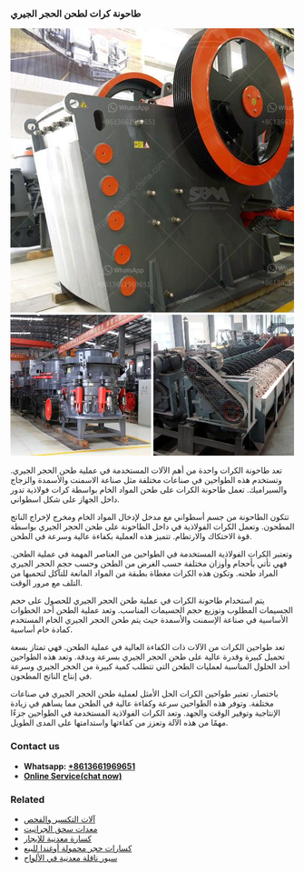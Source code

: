 <h3>طاحونة كرات لطحن الحجر الجيري</h3><img src='1701852449.jpg' alt=''><p>تعد طاحونة الكرات واحدة من أهم الآلات المستخدمة في عملية طحن الحجر الجيري. وتستخدم هذه الطواحين في صناعات مختلفة مثل صناعة الاسمنت والأسمدة والزجاج والسيراميك. تعمل طاحونة الكرات على طحن المواد الخام بواسطة كرات فولاذية تدور داخل الجهاز على شكل اسطواني.</p><p>تتكون الطاحونة من جسم أسطواني مع مدخل لإدخال المواد الخام ومخرج لإخراج الناتج المطحون. وتعمل الكرات الفولاذية في داخل الطاحونة على طحن الحجر الجيري بواسطة قوة الاحتكاك والارتطام. تتميز هذه العملية بكفاءة عالية وسرعة في الطحن.</p><p>وتعتبر الكرات الفولاذية المستخدمة في الطواحين من العناصر المهمة في عملية الطحن. فهي تأتي بأحجام وأوزان مختلفة حسب الغرض من الطحن وحسب حجم الحجر الجيري المراد طحنه. وتكون هذه الكرات مغطاة بطبقة من المواد المانعة للتآكل لتحميها من التلف مع مرور الوقت.</p><p>يتم استخدام طاحونة الكرات في عملية طحن الحجر الجيري للحصول على حجم الجسيمات المطلوب وتوزيع حجم الجسيمات المناسب. وتعد عملية الطحن أحد الخطوات الأساسية في صناعة الإسمنت والأسمدة حيث يتم طحن الحجر الجيري الخام المستخدم كمادة خام أساسية.</p><p>تعد طواحين الكرات من الآلات ذات الكفاءة العالية في عملية الطحن. فهي تمتاز بسعة تحميل كبيرة وقدرة عالية على طحن الحجر الجيري بسرعة وبدقة. وتعد هذه الطواحين أحد الحلول المناسبة لعمليات الطحن التي تتطلب كمية كبيرة من الحجر الجيري وسرعة في إنتاج الناتج المطحون.</p><p>باختصار، تعتبر طواحين الكرات الحل الأمثل لعملية طحن الحجر الجيري في صناعات مختلفة. وتوفر هذه الطواحين سرعة وكفاءة عالية في الطحن مما يساهم في زيادة الإنتاجية وتوفير الوقت والجهد. وتعد الكرات الفولاذية المستخدمة في الطواحين جزءًا مهمًا من هذه الآلة وتعزز من كفاءتها واستدامتها على المدى الطويل.</p><h3>Contact us</h3><ul><li><strong>Whatsapp:&nbsp;<a href="https://wa.me/8613661969651">+8613661969651</a></strong></li><li><a href="https://swt.shibang-china.com/?git&amp;zhl&amp;طاحونة كرات لطحن الحجر الجيري"><strong>Online Service(chat now)</strong></a></li></ul><h3>Related</h3><ul><li><a href='آلات التكسير والفحص.md'>آلات التكسير والفحص</a></li><li><a href='معدات سحق الجرانيت.md'>معدات سحق الجرانيت</a></li><li><a href='كسارة معدنية للإيجار.md'>كسارة معدنية للإيجار</a></li><li><a href='كسارات حجر محمولة أوغندا للبيع.md'>كسارات حجر محمولة أوغندا للبيع</a></li><li><a href='سيور ناقلة معدنية في الألواح.md'>سيور ناقلة معدنية في الألواح</a></li></ul>